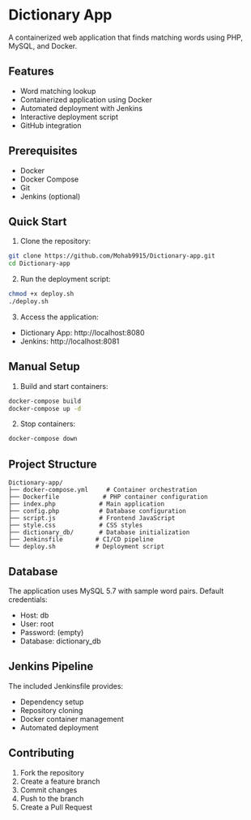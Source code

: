 # Dictionary App ##

A containerized web application that finds matching words using PHP, MySQL, and Docker.

## Features ##

- Word matching lookup
- Containerized application using Docker
- Automated deployment with Jenkins
- Interactive deployment script
- GitHub integration

## Prerequisites ##

- Docker
- Docker Compose
- Git
- Jenkins (optional)

## Quick Start

1. Clone the repository:
```bash
git clone https://github.com/Mohab9915/Dictionary-app.git
cd Dictionary-app
```

2. Run the deployment script:
```bash
chmod +x deploy.sh
./deploy.sh
```

3. Access the application:
- Dictionary App: http://localhost:8080
- Jenkins: http://localhost:8081

## Manual Setup

1. Build and start containers:
```bash
docker-compose build
docker-compose up -d
```

2. Stop containers:
```bash
docker-compose down
```

## Project Structure ##

```
Dictionary-app/
├── docker-compose.yml     # Container orchestration
├── Dockerfile            # PHP container configuration
├── index.php            # Main application
├── config.php           # Database configuration
├── script.js            # Frontend JavaScript
├── style.css            # CSS styles
├── dictionary_db/       # Database initialization
├── Jenkinsfile         # CI/CD pipeline
└── deploy.sh           # Deployment script
```

## Database

The application uses MySQL 5.7 with sample word pairs. Default credentials:
- Host: db
- User: root
- Password: (empty)
- Database: dictionary_db

## Jenkins Pipeline

The included Jenkinsfile provides:
- Dependency setup
- Repository cloning
- Docker container management
- Automated deployment

## Contributing

1. Fork the repository
2. Create a feature branch
3. Commit changes
4. Push to the branch
5. Create a Pull Request
